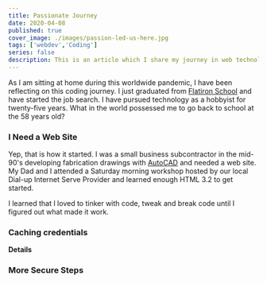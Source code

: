 ```yaml
---
title: Passionate Journey
date: 2020-04-08
published: true
cover_image: ./images/passion-led-us-here.jpg
tags: ['webdev','Coding']
series: false
description: This is an article which I share my journey in web technology, specifically my passion to learn. As I am at home during the COVID-19 pandemic, it seemed relevant to share.
---
```

As I am sitting at home during this worldwide pandemic, I have been reflecting on this coding journey. I just graduated from [Flatiron School]() and have started the job search. I have pursued technology as a hobbyist for twenty-five years. What in the world possessed me to go back to school at the 58 years old?

### I Need a Web Site
Yep, that is how it started. I was a small business subcontractor in the mid-90's developing fabrication drawings with [AutoCAD]() and needed a web site. My Dad and I attended a Saturday morning workshop hosted by our local Dial-up Internet Serve Provider and learned enough HTML 3.2 to get started.

I learned that I loved to tinker with code, tweak and break code until I figured out what made it work.

### Caching credentials


**Details**

 ### More Secure Steps
